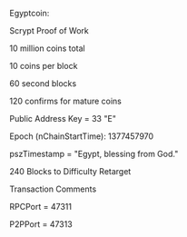 Egyptcoin:

Scrypt Proof of Work

10 million coins total

10 coins per block

60 second blocks

120 confirms for mature coins

Public Address Key = 33 "E"

Epoch (nChainStartTime): 1377457970

pszTimestamp = "Egypt, blessing from God."

240 Blocks to Difficulty Retarget

Transaction Comments

RPCPort = 47311

P2PPort = 47313
